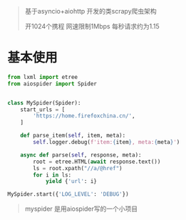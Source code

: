 > 基于asyncio+aiohttp 开发的类scrapy爬虫架构 
>
> 开1024个携程 网速限制1Mbps 每秒请求约为1.15

# 基本使用
``` python
from lxml import etree
from aiospider import Spider


class MySpider(Spider):
    start_urls = [
        'https://home.firefoxchina.cn/',
    ]

    def parse_item(self, item, meta):
        self.logger.debug(f'item:{item}, meta:{meta}')

    async def parse(self, response, meta):
        root = etree.HTML(await response.text())
        ls = root.xpath("//a/@href")
        for i in ls:
            yield {'url': i}

MySpider.start({'LOG_LEVEL': 'DEBUG'})
```

> myspider 是用aiospider写的一个小项目
